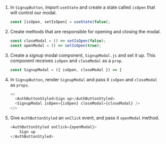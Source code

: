 1. In `SignupButton`, import `useState` and create a state called `isOpen` that will control our modal.

    ```javascript
    const [isOpen, setIsOpen] = useState(false);
    ```


2. Create methods that are responsible for opening and closing the modal.

    ```javascript
    const closeModal = () => setIsOpen(false);
    const openModal = () => setIsOpen(true);
    ```

3. Create a signup modal component, `SignupModal.js` and set it up. This component receives `isOpen` and `closeModal` as a `prop`.

    ```javascript
    const SignupModal = ({ isOpen, closeModal }) => {
    ```

4. In `SignupButton`, render `SignupModal` and pass it `isOpen` and `closeModal` as `props`.

    ```javascript
    <>
      <AuthButtonStyled>Sign up</AuthButtonStyled>
      <SignupModal isOpen={isOpen} closeModal={closeModal} />
    </>
    ```

5. Give `AuthButtonStyled` an `onClick` event, and pass it `openModal` method.
   
    ```javascript
    <AuthButtonStyled onClick={openModal}>
        Sign up
    </AuthButtonStyled>
    ```

